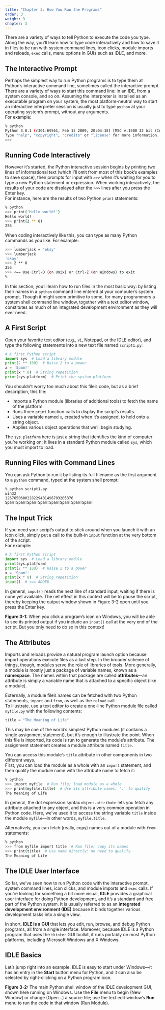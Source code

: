 ```yaml
---
title: "Chapter 3: How You Run the Programs"
order: 3
weight: 3
chapter: 3
---
```

There are a variety of ways to tell Python to execute the code you type. Along the way, you’ll learn how to type code interactively and how to save it in files to be run with system command lines, icon clicks, module imports and reloads, `exec` calls, menu options in GUIs such as IDLE, and more.

## The Interactive Prompt

Perhaps the simplest way to run Python programs is to type them at Python’s interactive command line, sometimes called the interactive prompt. There are a variety of ways to start this command line: in an IDE, from a system console, and so on. Assuming the interpreter is installed as an executable program on your system, the most platform-neutral way to start an interactive interpreter session is usually just to type `python` at your operating system’s prompt, without any arguments.  
For example:

```sh
% python
Python 3.0.1 (r301:69561, Feb 13 2009, 20:04:18) [MSC v.1500 32 bit (Intel)] ...
Type "help", "copyright", "credits" or "license" for more information.
>>>
```

## Running Code Interactively

However it’s started, the Python interactive session begins by printing two lines of informational text (which I’ll omit from most of this book’s examples to save space), then prompts for input with `>>>` when it’s waiting for you to type a new Python statement or expression. When working interactively, the results of your code are displayed after the `>>>` lines after you press the Enter key.  
For instance, here are the results of two Python `print` statements:

```sh
% python
>>> print('Hello world!')
Hello world!
>>> print(2 ** 8)
256
```

When coding interactively like this, you can type as many Python commands as you like. For example:

```sh
>>> lumberjack = 'okay'
>>> lumberjack
'okay'
>>> 2 ** 8
256
>>> <== Use Ctrl-D (on Unix) or Ctrl-Z (on Windows) to exit
%
```

In this section, you’ll learn how to run files in the most basic way: by listing their names in a `python` command line entered at your computer’s system prompt. Though it might seem primitive to some, for many programmers a system shell command line window, together with a text editor window, constitutes as much of an integrated development environment as they will ever need.

## A First Script

Open your favorite text editor (e.g., `vi`, Notepad, or the IDLE editor), and type the following statements into a new text file named `script1.py`:

```python
# A first Python script
import sys  # Load a library module
print(2 ** 100)  # Raise 2 to a power
x = 'Spam!'  
print(x * 8)  # String repetition
print(sys.platform)  # Print the system platform
```

You shouldn’t worry too much about this file’s code, but as a brief description, this file:

- Imports a Python module (libraries of additional tools) to fetch the name of the platform.
- Runs three `print` function calls to display the script’s results.
- Uses a variable named `x`, created when it’s assigned, to hold onto a string object.
- Applies various object operations that we’ll begin studying.

The `sys.platform` here is just a string that identifies the kind of computer you’re working on; it lives in a standard Python module called `sys`, which you must import to load.

## Running Files with Command Lines

You can ask Python to run it by listing its full filename as the first argument to a `python` command, typed at the system shell prompt:

```sh
% python script1.py
win32
1267650600228229401496703205376
Spam!Spam!Spam!Spam!Spam!Spam!Spam!Spam!
```

## The Input Trick

If you need your script’s output to stick around when you launch it with an icon click, simply put a call to the built-in `input` function at the very bottom of the script.  
For example:

```python
# A first Python script
import sys  # Load a library module
print(sys.platform)  
print(2 ** 100)  # Raise 2 to a power
x = 'Spam!'  
print(x * 8)  # String repetition
input()  # <== ADDED
```

In general, `input()` reads the next line of standard input, waiting if there is none yet available. The net effect in this context will be to pause the script, thereby keeping the output window shown in Figure 3-2 open until you press the Enter key.

**Figure 3-1:** When you click a program’s icon on Windows, you will be able to see its printed output if you include an `input()` call at the very end of the script. But you only need to do so in this context!

## The Attributes

Imports and reloads provide a natural program launch option because import operations execute files as a last step. In the broader scheme of things, though, modules serve the role of libraries of tools. More generally, a module is mostly just a package of variable names, known as a **namespace**. The names within that package are called **attributes**—an attribute is simply a variable name that is attached to a specific object (like a module).  

Externally, a module file’s names can be fetched with two Python statements, `import` and `from`, as well as the `reload` call.  
To illustrate, use a text editor to create a one-line Python module file called `myfile.py` with the following contents:

```python
title = "The Meaning of Life"
```

This may be one of the world’s simplest Python modules (it contains a single assignment statement), but it’s enough to illustrate the point. When this file is imported, its code is run to generate the module’s attribute. The assignment statement creates a module attribute named `title`.  

You can access this module’s `title` attribute in other components in two different ways.  
First, you can load the module as a whole with an `import` statement, and then qualify the module name with the attribute name to fetch it:

```sh
% python
>>> import myfile  # Run file; load module as a whole
>>> print(myfile.title)  # Use its attribute names: '.' to qualify
The Meaning of Life
```

In general, the dot expression syntax `object.attribute` lets you fetch any attribute attached to any object, and this is a very common operation in Python code. Here, we’ve used it to access the string variable `title` inside the module `myfile`—in other words, `myfile.title`.  

Alternatively, you can fetch (really, copy) names out of a module with `from` statements:

```sh
% python
>>> from myfile import title  # Run file; copy its names
>>> print(title)  # Use name directly: no need to qualify
The Meaning of Life
```

## The IDLE User Interface

So far, we’ve seen how to run Python code with the interactive prompt, system command lines, icon clicks, and module imports and `exec` calls. If you’re looking for something a bit more visual, **IDLE** provides a graphical user interface for doing Python development, and it’s a standard and free part of the Python system. It is usually referred to as an **integrated development environment (IDE)** because it binds together various development tasks into a single view.  

In short, **IDLE is a GUI** that lets you edit, run, browse, and debug Python programs, all from a single interface. Moreover, because IDLE is a Python program that uses the `tkinter` GUI toolkit, it runs portably on most Python platforms, including Microsoft Windows and X Windows.

## IDLE Basics

Let’s jump right into an example. IDLE is easy to start under Windows—it has an entry in the **Start** button menu for Python, and it can also be selected by right-clicking on a Python program icon.

**Figure 3-2:** The main Python shell window of the IDLE development GUI, shown here running on Windows. Use the **File** menu to begin (New Window) or change (Open...) a source file; use the text edit window’s **Run** menu to run the code in that window (Run Module).

